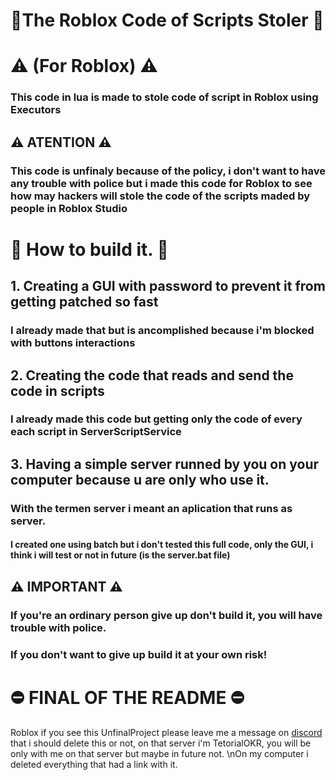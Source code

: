 
# 📩The Roblox Code of Scripts Stoler 📨
# ⚠ (For Roblox) ⚠
### This code in lua is made to stole code of script in Roblox using Executors

## ⚠ ATENTION ⚠
### This code is unfinaly because of the policy, i don't want to have any trouble with police but i made this code for Roblox to see how may hackers will stole the code of the scripts maded by people in Roblox Studio

# 🔨 How to build it. 🔨
## 1. Creating a GUI with password to prevent it from getting patched so fast
### I already made that but is ancomplished because i'm blocked with buttons interactions
## 2. Creating the code that reads and send the code in scripts
### I already made this code but getting only the code of every each script in ServerScriptService
## 3. Having a simple server runned by you on your computer because u are only who use it.
### With the termen server i meant an aplication that runs as server.
#### I created one using batch but i don't tested this full code, only the GUI, i think i will test or not in future (is the server.bat file)

## ⚠ IMPORTANT ⚠
### If you're an ordinary person give up don't build it, you will have trouble with police. 
### If you don't want to give up build it at your own risk!

# ⛔ FINAL OF THE README ⛔

Roblox if you see this UnfinalProject please leave me a message on [discord](https://discord.gg/RUgxD9Q5Q6) that i should delete this or not, on that server i'm TetorialOKR, you will be only with me on that server but maybe in future not.
\nOn my computer i deleted everything that had a link with it.

